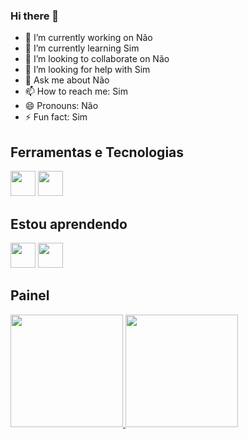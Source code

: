 ### Hi there 👋

<!--
**Vikai23/Vikai23** is a ✨ _special_ ✨ repository because its `README.md` (this file) appears on your GitHub profile.

Here are some ideas to get you started:

- 🔭 I’m currently working on Não
- 🌱 I’m currently learning Sim
- 👯 I’m looking to collaborate on Não
- 🤔 I’m looking for help with Sim
- 💬 Ask me about Não
- 📫 How to reach me: Sim
- 😄 Pronouns: Não
- ⚡ Fun fact: Sim
-->

- 🔭 I’m currently working on Não
- 🌱 I’m currently learning Sim
- 👯 I’m looking to collaborate on Não
- 🤔 I’m looking for help with Sim
- 💬 Ask me about Não
- 📫 How to reach me: Sim
- 😄 Pronouns: Não
- ⚡ Fun fact: Sim
## Ferramentas e Tecnologias                
<img src="https://cdn.jsdelivr.net/gh/devicons/devicon/icons/github/github-original.svg" width="40" height="40"/>    <img src="https://cdn.jsdelivr.net/gh/devicons/devicon/icons/visualstudio/visualstudio-plain.svg" width="40" height="40" />


## Estou aprendendo
<img src="https://cdn.jsdelivr.net/gh/devicons/devicon/icons/html5/html5-original.svg" width="40" height="40" />                                                       <img src="https://cdn.jsdelivr.net/gh/devicons/devicon/icons/css3/css3-original.svg" width="40" height="40" />                                                         
## Painel
<div> <a href="https://github.com/Vikai23"> 
  <img height="180em" src="https://github-readme-stats.vercel.app/api/top-langs/?username=Vikai23&layout=compact&langs_count=7&theme=dracula"/> 
  <img height="180em" src="https://github-readme-stats.vercel.app/api?username=Vikai23&show_icons=true&theme=dracula&include_all_commits=true&count_private=true"/> </div>

